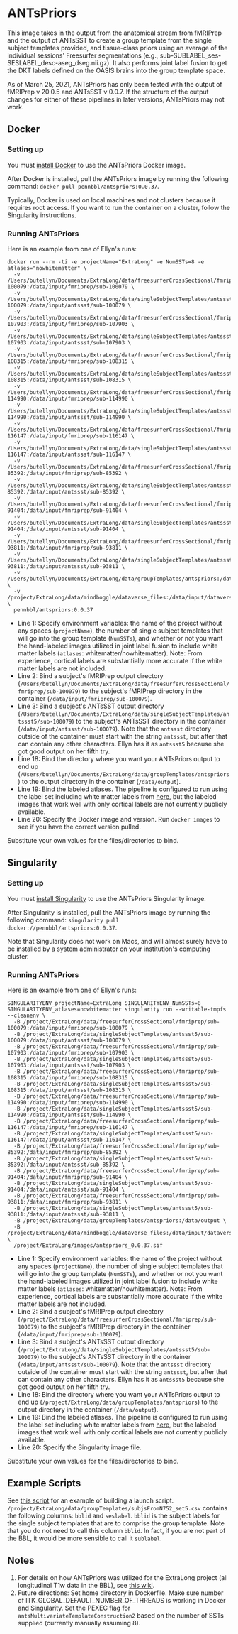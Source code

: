 # ANTsPriors

This image takes in the output from the anatomical stream from fMRIPrep and
the output of ANTsSST to create a group template from the single subject templates
provided, and tissue-class priors using an average of the individual sessions'
Freesurfer segmentations (e.g., sub-SUBLABEL_ses-SESLABEL_desc-aseg_dseg.nii.gz).
It also performs joint label fusion to get the DKT labels defined on the OASIS brains
into the group template space.

As of March 25, 2021, ANTsPriors has only been tested with the output of
fMRIPrep v 20.0.5 and ANTsSST v 0.0.7. If the structure of the output changes
for either of these pipelines in later versions, ANTsPriors may not work.

## Docker
### Setting up
You must [install Docker](https://docs.docker.com/get-docker/) to use the ANTsPriors
Docker image.

After Docker is installed, pull the ANTsPriors image by running the following command:
`docker pull pennbbl/antspriors:0.0.37`.

Typically, Docker is used on local machines and not clusters because it requires
root access. If you want to run the container on a cluster, follow the Singularity
instructions.

### Running ANTsPriors
Here is an example from one of Ellyn's runs:
```
docker run --rm -ti -e projectName="ExtraLong" -e NumSSTs=8 -e atlases="nowhitematter" \
  -v /Users/butellyn/Documents/ExtraLong/data/freesurferCrossSectional/fmriprep/sub-100079:/data/input/fmriprep/sub-100079 \
  -v /Users/butellyn/Documents/ExtraLong/data/singleSubjectTemplates/antssst5/sub-100079:/data/input/antssst/sub-100079 \
  -v /Users/butellyn/Documents/ExtraLong/data/freesurferCrossSectional/fmriprep/sub-107903:/data/input/fmriprep/sub-107903 \
  -v /Users/butellyn/Documents/ExtraLong/data/singleSubjectTemplates/antssst5/sub-107903:/data/input/antssst/sub-107903 \
  -v /Users/butellyn/Documents/ExtraLong/data/freesurferCrossSectional/fmriprep/sub-108315:/data/input/fmriprep/sub-108315 \
  -v /Users/butellyn/Documents/ExtraLong/data/singleSubjectTemplates/antssst5/sub-108315:/data/input/antssst/sub-108315 \
  -v /Users/butellyn/Documents/ExtraLong/data/freesurferCrossSectional/fmriprep/sub-114990:/data/input/fmriprep/sub-114990 \
  -v /Users/butellyn/Documents/ExtraLong/data/singleSubjectTemplates/antssst5/sub-114990:/data/input/antssst/sub-114990 \
  -v /Users/butellyn/Documents/ExtraLong/data/freesurferCrossSectional/fmriprep/sub-116147:/data/input/fmriprep/sub-116147 \
  -v /Users/butellyn/Documents/ExtraLong/data/singleSubjectTemplates/antssst5/sub-116147:/data/input/antssst/sub-116147 \
  -v /Users/butellyn/Documents/ExtraLong/data/freesurferCrossSectional/fmriprep/sub-85392:/data/input/fmriprep/sub-85392 \
  -v /Users/butellyn/Documents/ExtraLong/data/singleSubjectTemplates/antssst5/sub-85392:/data/input/antssst/sub-85392 \
  -v /Users/butellyn/Documents/ExtraLong/data/freesurferCrossSectional/fmriprep/sub-91404:/data/input/fmriprep/sub-91404 \
  -v /Users/butellyn/Documents/ExtraLong/data/singleSubjectTemplates/antssst5/sub-91404:/data/input/antssst/sub-91404 \
  -v /Users/butellyn/Documents/ExtraLong/data/freesurferCrossSectional/fmriprep/sub-93811:/data/input/fmriprep/sub-93811 \
  -v /Users/butellyn/Documents/ExtraLong/data/singleSubjectTemplates/antssst5/sub-93811:/data/input/antssst/sub-93811 \
  -v /Users/butellyn/Documents/ExtraLong/data/groupTemplates/antspriors:/data/output \
  -v /project/ExtraLong/data/mindboggle/dataverse_files:/data/input/dataverse_files \
  pennbbl/antspriors:0.0.37
```

- Line 1: Specify environment variables: the name of the project without any spaces
(`projectName`), the number of single subject templates that will go into the group
template (`NumSSTs`), and whether or not you want the hand-labeled images utilized
in joint label fusion to include white matter labels (`atlases`: whitematter/nowhitematter).
Note: From experience, cortical labels are substantially more accurate if the white
matter labels are not included.
- Line 2: Bind a subject's fMRIPrep output directory
(`/Users/butellyn/Documents/ExtraLong/data/freesurferCrossSectional/fmriprep/sub-100079`)
to the subject's fMRIPrep directory in the container (`/data/input/fmriprep/sub-100079`).
- Line 3: Bind a subject's ANTsSST output directory
(`/Users/butellyn/Documents/ExtraLong/data/singleSubjectTemplates/antssst5/sub-100079`)
to the subject's ANTsSST directory in the container (`/data/input/antssst/sub-100079`).
Note that the `antssst` directory outside of the container must start with the string
`antssst`, but after that can contain any other characters. Ellyn has it as `antssst5`
because she got good output on her fifth try.
- Line 18: Bind the directory where you want your ANTsPriors output to end up
(`/Users/butellyn/Documents/ExtraLong/data/groupTemplates/antspriors`)
to the output directory in the container (`/data/output`).
- Line 19: Bind the labeled atlases. The pipeline is configured to run using the
label set including white matter labels from
[here](https://dataverse.harvard.edu/dataset.xhtml?persistentId=doi:10.7910/DVN/XCCE9Q),
but the labeled images that work well with only cortical labels are not currently
publicly available.
- Line 20: Specify the Docker image and version. Run `docker images` to see if you
have the correct version pulled.

Substitute your own values for the files/directories to bind.

## Singularity
### Setting up
You must [install Singularity](https://singularity.lbl.gov/docs-installation) to
use the ANTsPriors Singularity image.

After Singularity is installed, pull the ANTsPriors image by running the following command:
`singularity pull docker://pennbbl/antspriors:0.0.37`.

Note that Singularity does not work on Macs, and will almost surely have to be
installed by a system administrator on your institution's computing cluster.

### Running ANTsPriors
Here is an example from one of Ellyn's runs:
```
SINGULARITYENV_projectName=ExtraLong SINGULARITYENV_NumSSTs=8 SINGULARITYENV_atlases=nowhitematter singularity run --writable-tmpfs --cleanenv \
  -B /project/ExtraLong/data/freesurferCrossSectional/fmriprep/sub-100079:/data/input/fmriprep/sub-100079 \
  -B /project/ExtraLong/data/singleSubjectTemplates/antssst5/sub-100079:/data/input/antssst/sub-100079 \
  -B /project/ExtraLong/data/freesurferCrossSectional/fmriprep/sub-107903:/data/input/fmriprep/sub-107903 \
  -B /project/ExtraLong/data/singleSubjectTemplates/antssst5/sub-107903:/data/input/antssst/sub-107903 \
  -B /project/ExtraLong/data/freesurferCrossSectional/fmriprep/sub-108315:/data/input/fmriprep/sub-108315 \
  -B /project/ExtraLong/data/singleSubjectTemplates/antssst5/sub-108315:/data/input/antssst/sub-108315 \
  -B /project/ExtraLong/data/freesurferCrossSectional/fmriprep/sub-114990:/data/input/fmriprep/sub-114990 \
  -B /project/ExtraLong/data/singleSubjectTemplates/antssst5/sub-114990:/data/input/antssst/sub-114990 \
  -B /project/ExtraLong/data/freesurferCrossSectional/fmriprep/sub-116147:/data/input/fmriprep/sub-116147 \
  -B /project/ExtraLong/data/singleSubjectTemplates/antssst5/sub-116147:/data/input/antssst/sub-116147 \
  -B /project/ExtraLong/data/freesurferCrossSectional/fmriprep/sub-85392:/data/input/fmriprep/sub-85392 \
  -B /project/ExtraLong/data/singleSubjectTemplates/antssst5/sub-85392:/data/input/antssst/sub-85392 \
  -B /project/ExtraLong/data/freesurferCrossSectional/fmriprep/sub-91404:/data/input/fmriprep/sub-91404 \
  -B /project/ExtraLong/data/singleSubjectTemplates/antssst5/sub-91404:/data/input/antssst/sub-91404 \
  -B /project/ExtraLong/data/freesurferCrossSectional/fmriprep/sub-93811:/data/input/fmriprep/sub-93811 \
  -B /project/ExtraLong/data/singleSubjectTemplates/antssst5/sub-93811:/data/input/antssst/sub-93811 \
  -B /project/ExtraLong/data/groupTemplates/antspriors:/data/output \
  -B /project/ExtraLong/data/mindboggle/dataverse_files:/data/input/dataverse_files \
  /project/ExtraLong/images/antspriors_0.0.37.sif
```

- Line 1: Specify environment variables: the name of the project without any spaces
(`projectName`), the number of single subject templates that will go into the group
template (`NumSSTs`), and whether or not you want the hand-labeled images utilized
in joint label fusion to include white matter labels (`atlases`: whitematter/nowhitematter).
Note: From experience, cortical labels are substantially more accurate if the white
matter labels are not included.
- Line 2: Bind a subject's fMRIPrep output directory
(`/project/ExtraLong/data/freesurferCrossSectional/fmriprep/sub-100079`)
to the subject's fMRIPrep directory in the container (`/data/input/fmriprep/sub-100079`).
- Line 3: Bind a subject's ANTsSST output directory
(`/project/ExtraLong/data/singleSubjectTemplates/antssst5/sub-100079`)
to the subject's ANTsSST directory in the container (`/data/input/antssst/sub-100079`).
Note that the `antssst` directory outside of the container must start with the string
`antssst`, but after that can contain any other characters. Ellyn has it as `antssst5`
because she got good output on her fifth try.
- Line 18: Bind the directory where you want your ANTsPriors output to end up
(`/project/ExtraLong/data/groupTemplates/antspriors`)
to the output directory in the container (`/data/output`).
- Line 19: Bind the labeled atlases. The pipeline is configured to run using the
label set including white matter labels from
[here](https://dataverse.harvard.edu/dataset.xhtml?persistentId=doi:10.7910/DVN/XCCE9Q),
but the labeled images that work well with only cortical labels are not currently
publicly available.
- Line 20: Specify the Singularity image file.

Substitute your own values for the files/directories to bind.

## Example Scripts
See [this script](https://github.com/PennBBL/ExtraLong/blob/master/scripts/process/ANTsLong/submitANTsPriors_v0.0.37.py)
for an example of building a launch script. `/project/ExtraLong/data/groupTemplates/subjsFromN752_set5.csv`
contains the following columns: `bblid` and `seslabel`. `bblid` is the subject labels
for the single subject templates that are to comprise the group template. Note
that you do not need to call this column `bblid`. In fact, if you are not part of
the BBL, it would be more sensible to call it `sublabel`.

## Notes
1. For details on how ANTsPriors was utilized for the ExtraLong project (all
longitudinal T1w data in the BBL), see [this wiki](https://github.com/PennBBL/ExtraLong/wiki).
2. Future directions: Set home directory in Dockerfile. Make sure number of
ITK_GLOBAL_DEFAULT_NUMBER_OF_THREADS is working in Docker and Singularity.
Set the PEXEC flag for `antsMultivariateTemplateConstruction2` based on the
number of SSTs supplied (currently manually assuming 8).
